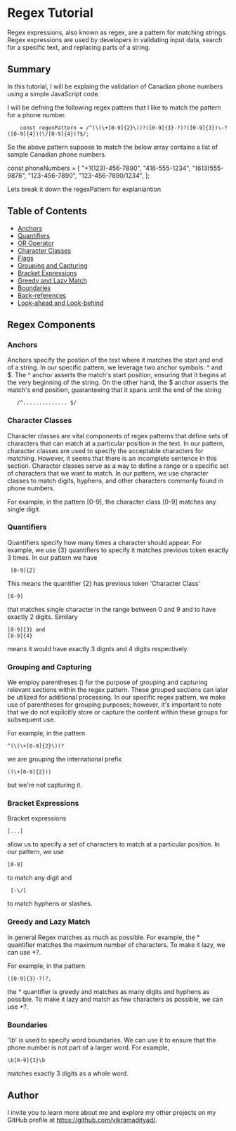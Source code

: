 # Regex Tutorial

Regex expressions, also known as regex, are a pattern for matching strings. Regex expressions are used by developers in validating input data, search for a specific text, and replacing parts of a string. 

## Summary

In this tutorial, I will be explaing the validation of Canadian phone numbers using a simple JavaScript code.

I will be defning the following regex pattern that I like to match the pattern for a phone number.
        
        const regexPattern = /^(\(\+[0-9]{2}\))?([0-9]{3}-?)?([0-9]{3})\-?([0-9]{4})(\/[0-9]{4})?$/;

So the above pattern suppose to match the below array contains a list of sample Canadian phone numbers.

const phoneNumbers = [
  "+1(123)-456-7890",
  "416-555-1234",
  "(613)555-9876",
  "123-456-7890",
  "123-456-7890/1234",
];

Lets break it down the regexPattern for explaniantion

## Table of Contents

- [Anchors](#anchors)
- [Quantifiers](#quantifiers)
- [OR Operator](#or-operator)
- [Character Classes](#character-classes)
- [Flags](#flags)
- [Grouping and Capturing](#grouping-and-capturing)
- [Bracket Expressions](#bracket-expressions)
- [Greedy and Lazy Match](#greedy-and-lazy-match)
- [Boundaries](#boundaries)
- [Back-references](#back-references)
- [Look-ahead and Look-behind](#look-ahead-and-look-behind)

## Regex Components

### Anchors

Anchors specify the postion of the text where it matches the start and end of a string. In our specific pattern, we leverage two anchor symbols: ^ and $. The ^ anchor asserts the match's start position, ensuring that it begins at the very beginning of the string. On the other hand, the $ anchor asserts the match's end position, guaranteeing that it spans until the end of the string

       /^.............. $/

### Character Classes

Character classes are vital components of regex patterns that define sets of characters that can match at a particular position in the text. In our pattern, character classes are used to specify the acceptable characters for matching. However, it seems that there is an incomplete sentence in this section. Character classes serve as a way to define a range or a specific set of characters that we want to match. In our pattern, we use character classes to match digits, hyphens, and other characters commonly found in phone numbers.

For example, in the pattern [0-9], the character class [0-9] matches any single digit.


### Quantifiers

Quantifiers specify how many times a character should appear. For example, we use {3} quantifiers to specify it matches previous token exactly 3 times. In our pattern we have 

     [0-9]{2}   

This means the quantifier {2} has previous token 'Character Class' 

    [0-9] 
that matches single character in the range between 0 and 9 and to have exactly 2 digits. Similary 

    [0-9]{3} and 
    [0-9]{4} 
    
  means it would have exactly 3 dignts and 4 digits respectively. 

### Grouping and Capturing

We employ parentheses () for the purpose of grouping and capturing relevant sections within the regex pattern. These grouped sections can later be utilized for additional processing. In our specific regex pattern, we make use of parentheses for grouping purposes; however, it's important to note that we do not explicitly store or capture the content within these groups for subsequent use.

For example, in the pattern 

    ^(\(\+[0-9]{2}\))? 

we are grouping the international prefix 

    ((\+[0-9]{2})) 

but we're not capturing it.

### Bracket Expressions

Bracket expressions 

    [...] 
  
allow us to specify a set of characters to match at a particular position. In our pattern, we use 

    [0-9] 

to match any digit and 
  
     [-\/] 
  
to match hyphens or slashes.

### Greedy and Lazy Match

In general Regex matches as much as possible. For example, the * quantifier matches the maximum number of characters. To make it lazy, we can use *?.

For example, in the pattern 

    ([0-9]{3}-?)?, 
  
the * quantifier is greedy and matches as many digits and hyphens as possible. To make it lazy and match as few characters as possible, we can use *?.

### Boundaries

'\b' is used to specify word boundaries. We can use it to ensure that the phone number is not part of a larger word. For example, 

    \b[0-9]{3}\b 
  
matches exactly 3 digits as a whole word.

## Author

I invite you to learn more about me and explore my other projects on my GitHub profile at https://github.com/vikramadityad/.
